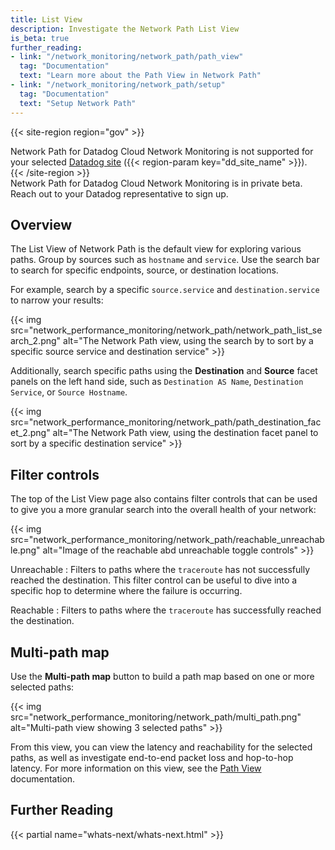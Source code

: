 ```yaml
---
title: List View
description: Investigate the Network Path List View
is_beta: true
further_reading:
- link: "/network_monitoring/network_path/path_view"
  tag: "Documentation"
  text: "Learn more about the Path View in Network Path"
- link: "/network_monitoring/network_path/setup"
  tag: "Documentation"
  text: "Setup Network Path"
---
```


{{< site-region region="gov" >}}
<div class="alert alert-warning">Network Path for Datadog Cloud Network Monitoring is not supported for your selected <a href="/getting_started/site">Datadog site</a> ({{< region-param key="dd_site_name" >}}).</div>
{{< /site-region >}}

<div class="alert alert-info">Network Path for Datadog Cloud Network Monitoring is in private beta. Reach out to your Datadog representative to sign up.</div>

## Overview

The List View of Network Path is the default view for exploring various paths. Group by sources such as `hostname` and `service`.
Use the search bar to search for specific endpoints, source, or destination locations.

For example, search by a specific `source.service` and `destination.service` to narrow your results:

{{< img src="network_performance_monitoring/network_path/network_path_list_search_2.png" alt="The Network Path view, using the search by to sort by a specific source service and destination service" >}}

Additionally, search specific paths using the **Destination** and **Source** facet panels on the left hand side, such as `Destination AS Name`, `Destination Service`, or `Source Hostname`.

{{< img src="network_performance_monitoring/network_path/path_destination_facet_2.png" alt="The Network Path view, using the destination facet panel to sort by a specific destination service" >}}

## Filter controls

The top of the List View page also contains filter controls that can be used to give you a more granular search into the overall health of your network:

{{< img src="network_performance_monitoring/network_path/reachable_unreachable.png" alt="Image of the reachable abd unreachable toggle controls" >}}

Unreachable
: Filters to paths where the `traceroute` has not successfully reached the destination. This filter control can be useful to dive into a specific hop to determine where the failure is occurring.

Reachable
: Filters to paths where the `traceroute` has successfully reached the destination.


## Multi-path map

Use the **Multi-path map** button to build a path map based on one or more selected paths:

{{< img src="network_performance_monitoring/network_path/multi_path.png" alt="Multi-path view showing 3 selected paths" >}}

From this view, you can view the latency and reachability for the selected paths, as well as investigate end-to-end packet loss and hop-to-hop latency.
For more information on this view, see the [Path View][1] documentation.



## Further Reading

{{< partial name="whats-next/whats-next.html" >}}

[1]: /network_monitoring/network_path/path_view
[2]: https://app.datadoghq.com/network/path
